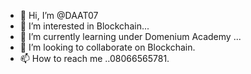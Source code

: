- 👋 Hi, I’m @DAAT07
- 👀 I’m interested in Blockchain...
- 🌱 I’m currently learning under Domenium Academy ...
- 💞️ I’m looking to collaborate on Blockchain.
- 📫 How to reach me ..08066565781.

<!---
DAAT07/DAAT07 is a ✨ special ✨ repository because its `README.md` (this file) appears on your GitHub profile.
You can click the Preview link to take a look at your changes.
--->
